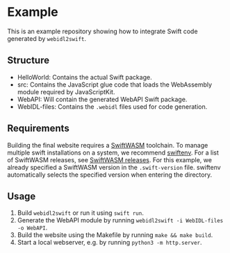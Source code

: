 # Example

This is an example repository showing how to integrate Swift code generated by `webidl2swift`.

## Structure

- HelloWorld: Contains the actual Swift package.
- src: Contains the JavaScript glue code that loads the WebAssembly module required by JavaScriptKit.
- WebAPI: Will contain the generated WebAPI Swift package.
- WebIDL-files: Contains the `.webidl` files used for code generation.

## Requirements

Building the final website requires a [SwiftWASM](https://github.com/swiftwasm/swift) toolchain.
To manage multiple swift installations on a system, we recommend [swiftenv](https://swiftenv.fuller.li/en/latest/).
For a list of SwiftWASM releases, see [SwiftWASM releases](https://github.com/swiftwasm/swift/releases).
For this example, we already specified a SwiftWASM version in the `.swift-version` file.
swiftenv automatically selects the specified version when entering the directory.

## Usage

1. Build `webidl2swift` or run it using `swift run`.
2. Generate the WebAPI module by running `webidl2swift -i WebIDL-files -o WebAPI`.
3. Build the website using the Makefile by running `make && make build`.
4. Start a local webserver, e.g. by running `python3 -m http.server`.

